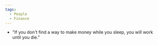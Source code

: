 ```yaml
---
tags:
  - People
  - Finance
---
```

- "If you don't find a way to make money while you sleep, you will work until you die."